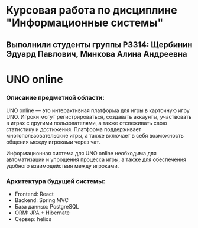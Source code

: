 # Курсовая работа по дисциплине "Информационные системы"
## Выполнили студенты группы Р3314: Щербинин Эдуард Павлович, Минкова Алина Андреевна

# UNO online

### Описание предметной области:
UNO online — это интерактивная платформа для игры в карточную игру UNO. Игроки могут регистрироваться, создавать аккаунты, участвовать в играх с другими пользователями, а также отслеживать свою статистику и достижения. Платформа поддерживает многопользовательские игры, а также включает в себя возможность общения между игроками через чат.

Информационная система для UNO online необходима для автоматизации и упрощения процесса игры, а также для обеспечения удобного взаимодействия между игроками.

### Архитектура будущей системы:
- Frontend: React
- Backend: Spring MVC
- База данных: PostgreSQL
- ORM: JPA + Hibernate
- Сервер: helios
